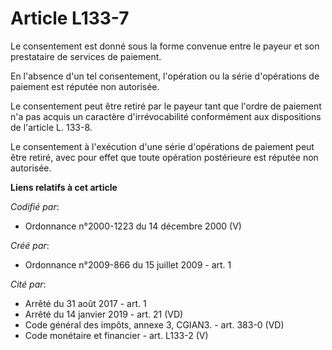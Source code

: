 # Article L133-7

Le consentement est donné sous la forme convenue entre le payeur et son prestataire de services de paiement.

En l'absence d'un tel consentement, l'opération ou la série d'opérations de paiement est réputée non autorisée.

Le consentement peut être retiré par le payeur tant que l'ordre de paiement n'a pas acquis un caractère d'irrévocabilité
conformément aux dispositions de l'article L. 133-8.

Le consentement à l'exécution d'une série d'opérations de paiement peut être retiré, avec pour effet que toute opération
postérieure est réputée non autorisée.

**Liens relatifs à cet article**

_Codifié par_:

  - Ordonnance n°2000-1223 du 14 décembre 2000 (V)

_Créé par_:

  - Ordonnance n°2009-866 du 15 juillet 2009 - art. 1

_Cité par_:

  - Arrêté du 31 août 2017 - art. 1
  - Arrêté du 14 janvier 2019 - art. 21 (VD)
  - Code général des impôts, annexe 3, CGIAN3. - art. 383-0 (VD)
  - Code monétaire et financier - art. L133-2 (V)
